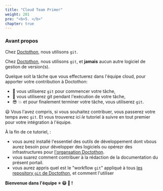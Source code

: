 ```yaml
---
title: "Cloud Team Primer"
weight: 201
pre: "<b>5. </b>"
chapter: true
---
```


### Avant propos

Chez [Doctothon](#), nous utilisons `git`.

Chez [Doctothon](#), nous utilisons `git`, et **jamais** aucun autre logiciel de gestion de version(s).

Quelque soit la tâche que vous effectuerez dans l'équipe cloud, pour apporter votre contribution à Doctothon:
* :dart: vous utiliserez `git` pour commencer votre tâche,
* :muscle: vous utiliserez git pendant l'exécution de votre tâche,
* :sunglasses: :boom: et pour finalement terminer votre tâche, vous utiliserez `git`.

:smiley: Vous l'avez compris, si vous souhaitez contribuer, vous passerez votre temps avec `git`. Et vous trouverez ici _le_ tutoriel à suivre en tout premier pour votre intégration à l'équipe.

À la fin de ce tutoriel,  :
* vous aurez installé l'essentiel des outils de développement dont vbous aurez besoin pour développer des logiciels ou opérezr des infrastructures pour [l'organsation Doctothon](https://github.com/Doctothon).
* vous suarez comment contribuer à la rédaction de la documentation du présent portail.
* vous aurez appris quel est le "workflow `git`" appliqué à tous [les repository `git` de Doctothon](https://github.com/Doctothon), et comment l'utiliser

**Bienvenue dans l'équipe :star: :smiley: :star2: !**
